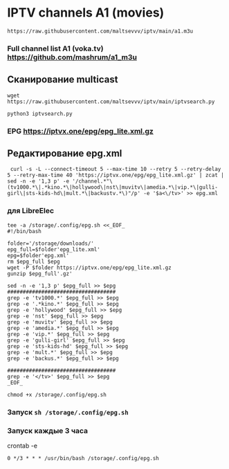 # IPTV channels A1 (movies)

```
https://raw.githubusercontent.com/maltsevvv/iptv/main/a1.m3u
```

### Full channel list A1 (voka.tv) https://github.com/mashrum/a1_m3u



## Сканирование multicast

```
wget https://raw.githubusercontent.com/maltsevvv/iptv/main/iptvsearch.py
```

```
python3 iptvsearch.py
```



### EPG https://iptvx.one/epg/epg_lite.xml.gz

## Редактирование epg.xml
```
 curl -s -L --connect-timeout 5 --max-time 10 --retry 5 --retry-delay 5 --retry-max-time 40 'https://iptvx.one/epg/epg_lite.xml.gz' | zcat | sed -n -e '1,3 p' -e '/channel.*"\(tv1000.*\|.*kino.*\|hollywood\|nst\|muvitv\|amedia.*\|vip.*\|gulli-girl\|sts-kids-hd\|mult.*\|backustv.*\)"/p' -e '$a<\/tv>' >> epg.xml
```


### для LibreElec
```
tee -a /storage/.config/epg.sh <<_EOF_
#!/bin/bash

folder='/storage/downloads/'
epg_full=$folder'epg_lite.xml'
epg=$folder'epg.xml'
rm $epg_full $epg
wget -P $folder https://iptvx.one/epg/epg_lite.xml.gz
gunzip $epg_full'.gz'

sed -n -e '1,3 p' $epg_full >> $epg
###################################
grep -e 'tv1000.*' $epg_full >> $epg
grep -e '.*kino.*' $epg_full >> $epg
grep -e 'hollywood' $epg_full >> $epg
grep -e 'nst' $epg_full >> $epg
grep -e 'muvitv' $epg_full >> $epg
grep -e 'amedia.*' $epg_full >> $epg
grep -e 'vip.*' $epg_full >> $epg
grep -e 'gulli-girl' $epg_full >> $epg
grep -e 'sts-kids-hd' $epg_full >> $epg
grep -e 'mult.*' $epg_full >> $epg
grep -e 'backus.*' $epg_full >> $epg

###################################
grep -e '</tv>' $epg_full >> $epg
_EOF_
```

```
chmod +x /storage/.config/epg.sh
```

### Запуск `sh /storage/.config/epg.sh`

### Запуск каждые 3 часа

crontab -e
```
0 */3 * * * /usr/bin/bash /storage/.config/epg.sh
```


